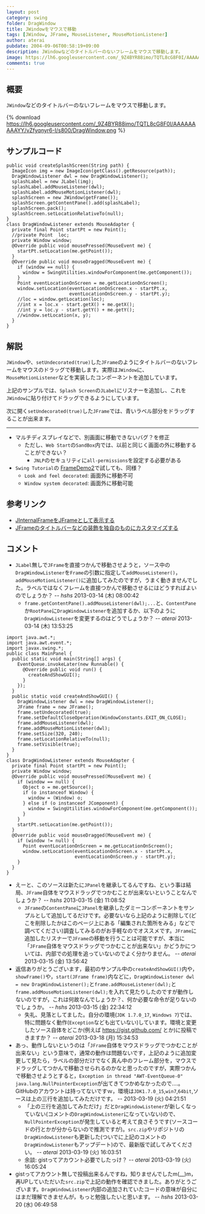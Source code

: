 ```yaml
---
layout: post
category: swing
folder: DragWindow
title: JWindowをマウスで移動
tags: [JWindow, JFrame, MouseListener, MouseMotionListener]
author: aterai
pubdate: 2004-09-06T00:58:19+09:00
description: JWindowなどのタイトルバーのないフレームをマウスで移動します。
image: https://lh6.googleusercontent.com/_9Z4BYR88imo/TQTL8cG8F0I/AAAAAAAAAYY/vZfyqnyr6-I/s800/DragWindow.png
comments: true
---
```

## 概要
`JWindow`などのタイトルバーのないフレームをマウスで移動します。

{% download https://lh6.googleusercontent.com/_9Z4BYR88imo/TQTL8cG8F0I/AAAAAAAAAYY/vZfyqnyr6-I/s800/DragWindow.png %}

## サンプルコード
<pre class="prettyprint"><code>public void createSplashScreen(String path) {
  ImageIcon img = new ImageIcon(getClass().getResource(path));
  DragWindowListener dwl = new DragWindowListener();
  splashLabel = new JLabel(img);
  splashLabel.addMouseListener(dwl);
  splashLabel.addMouseMotionListener(dwl);
  splashScreen = new JWindow(getFrame());
  splashScreen.getContentPane().add(splashLabel);
  splashScreen.pack();
  splashScreen.setLocationRelativeTo(null);
}
class DragWindowListener extends MouseAdapter {
  private final Point startPt = new Point();
  //private Point  loc;
  private Window window;
  @Override public void mousePressed(MouseEvent me) {
    startPt.setLocation(me.getPoint());
  }
  @Override public void mouseDragged(MouseEvent me) {
    if (window == null) {
      window = SwingUtilities.windowForComponent(me.getComponent());
    }
    Point eventLocationOnScreen = me.getLocationOnScreen();
    window.setLocation(eventLocationOnScreen.x - startPt.x,
                       eventLocationOnScreen.y - startPt.y);
    //loc = window.getLocation(loc);
    //int x = loc.x - start.getX() + me.getX();
    //int y = loc.y - start.getY() + me.getY();
    //window.setLocation(x, y);
  }
}
</code></pre>

## 解説
`JWindow`や、`setUndecorated(true)`した`JFrame`のようにタイトルバーのないフレームをマウスのドラッグで移動します。実際は`JWindow`に、`MouseMotionListener`などを実装したコンポーネントを追加しています。

上記のサンプルでは、`Splash Screen`の`JLabel`にリスナーを追加し、これを`JWindow`に貼り付けてドラッグできるようにしています。

次に開く`setUndecorated(true)`した`JFrame`では、青いラベル部分をドラッグすることが出来ます。

- - - -
- マルチディスプレイなどで、別画面に移動できないバグ？を修正
    - ただし、`Web Start`の`SandBox`内では、以前と同じく画面の外に移動することができない？
        - `JNLP`のセキュリティに`all-permissions`を設定する必要がある
- `Swing Tutorial`の [FrameDemo2](http://docs.oracle.com/javase/tutorial/uiswing/examples/components/index.html#FrameDemo2)で試しても、同様？
    - `Look and feel decorated`: 画面外に移動不可
    - `Window system decorated`: 画面外に移動可能

<!-- dummy comment line for breaking list -->

## 参考リンク
- [JInternalFrameをJFrameとして表示する](http://ateraimemo.com/Swing/InternalFrameTitleBar.html)
- [JFrameのタイトルバーなどの装飾を独自のものにカスタマイズする](http://ateraimemo.com/Swing/CustomDecoratedFrame.html)

<!-- dummy comment line for breaking list -->

## コメント
- `JLabel`無しで`JFrame`を直接つかんで移動させようと，ソース中の`DragWindowListener`を`Frame`の引数に指定して`addMouseListener()`，`addMouseMotionListener()`に追加してみたのですが，うまく動きませんでした。ラベルではなくフレームを直接つかんで移動させるにはどうすればよいのでしょうか？ -- *hshs* 2013-03-14 (木) 08:00:42
    - `frame.getContentPane().addMouseListener(dwl);...`と、`ContentPane`か`RootPane`に`DragWindowListener`を追加するか、以下のように`DragWindowListener`を変更するのはどうでしょうか？ -- *aterai* 2013-03-14 (木) 13:53:25

<!-- dummy comment line for breaking list -->

<pre class="prettyprint"><code>import java.awt.*;
import java.awt.event.*;
import javax.swing.*;
public class MainPanel {
  public static void main(String[] args) {
    EventQueue.invokeLater(new Runnable() {
      @Override public void run() {
        createAndShowGUI();
      }
    });
  }
  public static void createAndShowGUI() {
    DragWindowListener dwl = new DragWindowListener();
    JFrame frame = new JFrame();
    frame.setUndecorated(true);
    frame.setDefaultCloseOperation(WindowConstants.EXIT_ON_CLOSE);
    frame.addMouseListener(dwl);
    frame.addMouseMotionListener(dwl);
    frame.setSize(320, 240);
    frame.setLocationRelativeTo(null);
    frame.setVisible(true);
  }
}
class DragWindowListener extends MouseAdapter {
  private final Point startPt = new Point();
  private Window window;
  @Override public void mousePressed(MouseEvent me) {
    if (window == null) {
      Object o = me.getSource();
      if (o instanceof Window) {
        window = (Window) o;
      } else if (o instanceof JComponent) {
        window = SwingUtilities.windowForComponent(me.getComponent());
      }
    }
    startPt.setLocation(me.getPoint());
  }
  @Override public void mouseDragged(MouseEvent me) {
    if (window != null) {
      Point eventLocationOnScreen = me.getLocationOnScreen();
      window.setLocation(eventLocationOnScreen.x - startPt.x,
                         eventLocationOnScreen.y - startPt.y);
    }
  }
}
</code></pre>
- えーと、このソースは新たに`JPanel`を継承してるんですね、という事は結局、`JFrame`自体をマウスドラッグでつかむことが出来ないということなんでしょうか？ -- *hshs* 2013-03-15 (金) 11:08:52
    - `JFrame`の`ContentPane`に`JPanel`を継承したダミーコンポーネントをサンプルとして追加してるだけです。必要ないなら上記のように削除して(どこを削除したかはこのページ上にある「編集された箇所をみる」などで調べてください)調査してみるのがお手軽なのでオススメです。`JFrame`に追加したリスナーで`JFrame`の移動を行うことは可能ですが、本当に「`JFrame`自体をマウスドラッグでつかむことが出来ない」かどうかについては、内部での処理を追っていないのでよく分かりません。 -- *aterai* 2013-03-15 (金) 13:56:42
- 返信ありがとうございます，最初のサンプル中の`createAndShowGUI()`内や，`showFrame()`や，`start(JFrame frame)`内などに，`DragWindowListener dwl = new DragWindowListener();`と`frame.addMouseListener(dwl);`と`frame.addMouseMotionListener(dwl);`を入れて見たりしたのですが動作しないのですが，これは何故なんでしょうか？、何か必要な命令が足りないのでしょうか。 -- *hshs* 2013-03-15 (金) 22:34:12
    - 失礼、見落としてました。自分の環境(`JDK 1.7.0_17`, `Windows 7`)では、特に問題なく動作(`Exception`なども出ていない)しています。環境と変更したソース自体をどこか(例えば https://gist.github.com/ とか)に投稿できますか？ -- *aterai* 2013-03-18 (月) 15:34:53
- あっ、動作しないというのは「`JFrame`自体をマウスドラッグでつかむことが出来ない」という意味で，通常の動作は問題ないです，上記のように追加変更して見たら，ラベルの部分だけでなく真ん中のフレーム部分を，マウスでドラッグしてつかんで移動させられるのかなと思ったのですが，実際つかんで移動させようとすると，`Exception in thread "AWT-EventQueue-0" java.lang.NullPointerException`が出てきてつかめなかったので....。GitHubのアカウントは持ってないですｗ，環境は`JDK1.7.0_15`,`win7`,`64bit`,ソースは上の三行を追加してみただけです。 --  2013-03-19 (火) 04:21:51
    - 「上の三行を追加してみただけ」だと`DragWindowListener`が新しくなっていない(コメントの`DragWindowListener`になっていない)ので、`NullPointerException`が発生していると考えて良さそうです(ソースコードの行とかが分からないので推測ですが)。`src.zip`やリポジトリの`DragWindowListener`も更新した(ついでに上記のコメントの`DragWindowListener`もアップデート)ので、最新版で試してみてください。 -- *aterai* 2013-03-19 (火) 16:03:51
    - 余談: gistってアカウント必要でしたっけ？ -- *aterai* 2013-03-19 (火) 16:05:24
- gistってアカウント無しで投稿出来るんですね，知りませんでしたm(__)m，再UPしていただいた`src.zip`で上記の動作を確認できました。ありがとうございます。`DragWindowListener`内部の追加されていたコードの意味が自分にはまだ理解できませんが，もっと勉強したいと思います。 -- *hshs* 2013-03-20 (水) 06:49:58

<!-- dummy comment line for breaking list -->
